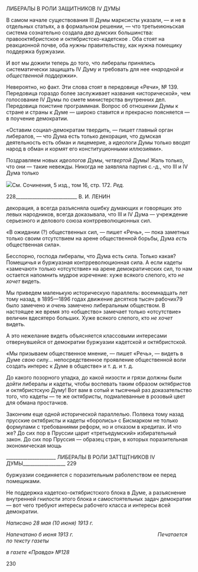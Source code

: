 ЛИБЕРАЛЫ В РОЛИ ЗАЩИТНИКОВ IV ДУМЫ

В самом начале существования III Думы марксисты указали, — и не в отдельных статьях, а в формальном решении, — что третьеиюньская система сознательно создала _два_ думских большинства: правооктябристское и октябристско-кадетское . Оба стоят на реакционной почве, оба _нужны_ правительству, как нужна помещику поддержка буржуазии.

И вот мы дожили теперь до того, что либералы принялись систематически защищать IV Думу и требовать для нее _«народной и общественной поддержки»._

Невероятно, но факт. Эти слова стоят в передовице «Речи», № 139. Передовица го­раздо более заслуживает названия «исторической», чем голосование IV Думы по смете министерства внутренних дел. Передовица поистине программная. Вопрос об отноше­нии Думы к стране и страны к Думе — широко ставится и прекрасно поясняется — в поучение демократии.

«Оставим социал-демократам твердить, — пишет главный орган либералов, — что Дума есть только декорация, что думская деятельность есть обман и лицемерие, а идеологи Думы только вводят народ в обман и кормят его конституционными иллюзиями».

Поздравляем новых _идеологов_ Думы, _четвертой_ Думы! Жаль только, что они — та­кие невежды. Никогда не заявляла партия с.-д., что III и IV Дума только

![](file:///C:/Users/bot32/AppData/Local/Temp/msohtmlclip1/01/clip_image001.png)См. Сочинения, 5 изд., том 16, стр. 172. _Ред._

  

228__________________________ В. И. ЛЕНИН

декорация, а всегда разъясняла ошибку думающих и говорящих это левых народников, всегда доказывала, что III и IV Дума — учреждение серьезного и делового союза контрреволюционных сил.

«В ожидании (?) общественных сил, — пишет «Речь», — пока заметных только своим отсутствием на арене общественной борьбы, Дума _есть_ общественная сила».

Бесспорно, господа либералы, что Дума есть сила. Только какая? Помещичья и бур­жуазная контрреволюционная сила. А если кадеты «замечают» только «отсутствие» на арене демократических сил, то нам остается напомнить мудрое изречение: хуже всяко­го слепого, кто _не хочет_ видеть.

Мы приведем маленькую историческую параллель: восемнадцать лет тому назад, в 1895—1896 годах движение десятков тысяч рабочих79 было замечено и _очень_ замечено либеральным обществом. В настоящее же время это «общество» замечает только «от­сутствие» величин вдесятеро больших. Хуже всякого слепого, кто _не хочет_ видеть.

А это нежелание видеть объясняется классовыми интересами отвернувшейся от де­мократии буржуазии кадетской и октябристской.

«Мы призываем общественное мнение, — пишет «Речь», — видеть в Думе _свою_ силу... непосредст­венное проявление общественной воли создать интерес к Думе в обществе» и т. д. и т. д.

До какого позорного упадка, до какой низости и грязи должны были дойти либералы и кадеты, чтобы воспевать таким образом октябристов и октябристскую Думу! Вот вам в сотый и тысячный раз доказательство того, что кадеты — те же октябристы, подмале­ванные в розовый цвет для обмана простачков.

Закончим еще одной исторической параллелью. Полвека тому назад прусские октяб­ристы и кадеты «боролись» с Бисмарком не только формулами с требованиями ре­форм, но и отказом в кредитах. И что же? До сих пор в Пруссии царит «третьедумский» избирательный закон. До сих пор Пруссия — образец стран, в которых поразительная экономическая мощь

  

_____________________ ЛИБЕРАЛЫ В РОЛИ ЗАТТЩТНИКОВ IV ДУМЫ__________________ 229

буржуазии соединяется с поразительным раболепством ее перед помещиками.

Не поддержка кадетско-октябристского блока в Думе, а разъяснение внутренней гнилости этого блока и самостоятельных задач демократии — вот чего требуют интере­сы рабочего класса и интересы всей демократии.

_Написано 28 мая (10 июня) 1913 г._

_Напечатано б июня 1913 г.                                                          Печатается по тексту газеты_

_в газете «Правда» №128_

  

230
